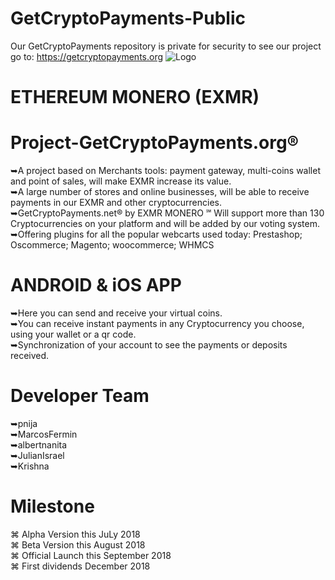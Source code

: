 # GetCryptoPayments-Public
Our GetCryptoPayments repository is private for security to see our project go to: https://getcryptopayments.org 
![Logo](https://github.com/eXMRcoin/e-XMR/blob/master/eXMR-master/eXMR_200X200.png?raw=true)
# ETHEREUM MONERO (EXMR)
# Project-GetCryptoPayments.org®
➥A project based on Merchants tools: payment gateway, multi-coins wallet and point of sales, will make EXMR increase its value.<br> 
➥A large number of stores and online businesses, will be able to receive payments in our EXMR and other cryptocurrencies.<br>
➥GetCryptoPayments.net® by EXMR MONERO ℠  Will support more than 130 Cryptocurrencies on your platform and will be added by our voting system.<br>
➥Offering plugins for all the popular webcarts used today: Prestashop; Oscommerce; Magento; woocommerce; WHMCS

# ANDROID & iOS APP<br>
➥Here you can send and receive your virtual coins.<br>
➥You can receive instant payments in any Cryptocurrency you choose, using your wallet or a qr code. <br>
➥Synchronization of your account to see the payments or deposits received.<br>

# Developer Team<br>
➥pnija<br>
➥MarcosFermin<br>
➥albertnanita<br>
➥JulianIsrael<br>
➥Krishna<br>

# Milestone<br>
⌘ Alpha Version this JuLy 2018<br>
⌘ Beta Version this August 2018<br>
⌘ Official Launch this September 2018<br>
⌘ First dividends December 2018 <br>




